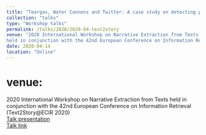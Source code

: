 ```yaml
---
title: "Teargas, Water Cannons and Twitter: A case study on detecting protest repression events in Turkey 2013"
collection: "talks"
type: "Workshop talks"
permalink: /talks/2020/2020-04-text2story
venue: "2020 International Workshop on Narrative Extraction from Texts
held in conjunction with the 42nd European Conference on Information Retrieval (Text2Story@ECIR 2020)"
date: 2020-04-14
location: "Online"
---
```

venue:
=======
2020 International Workshop on Narrative Extraction from Texts
held in conjunction with the 42nd European Conference on Information Retrieval (Text2Story@ECIR 2020) <br>
<a href="/files/talks/2020/2020-04-text2story.pdf">Talk presentation</a> <br>
<a href="https://www.youtube.com/watch?v=rMXBT47RxEY&t=8s">Talk link</a>